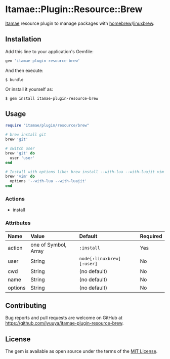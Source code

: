 # Itamae::Plugin::Resource::Brew

[Itamae](https://github.com/itamae-kitchen/itamae) resource plugin to manage packages with [homebrew](http://brew.sh/)/[linuxbrew](http://linuxbrew.sh/).

## Installation

Add this line to your application's Gemfile:

```ruby
gem 'itamae-plugin-resource-brew'
```

And then execute:

    $ bundle

Or install it yourself as:

    $ gem install itamae-plugin-resource-brew

## Usage

```ruby
require "itamae/plugin/resource/brew"

# brew install git
brew 'git'

# switch user
brew 'git' do
  user 'user'
end

# Install with options like: brew install --with-lua --with-luajit vim
brew 'vim' do
  options '--with-lua --with-luajit'
end
```

### Actions

- install

### Attributes

| Name    | Value                | Default                   | Required |
|:--------|:---------------------|:--------------------------|:---------|
| action  | one of Symbol, Array | `:install`                | Yes      |
| user    | String               | `node[:linuxbrew][:user]` | No       |
| cwd     | String               | (no default)              | No       |
| name    | String               | (no default)              | No       |
| options | String               | (no default)              | No       |

## Contributing

Bug reports and pull requests are welcome on GitHub at https://github.com/iyuuya/itamae-plugin-resource-brew.

## License

The gem is available as open source under the terms of the [MIT License](http://opensource.org/licenses/MIT).

